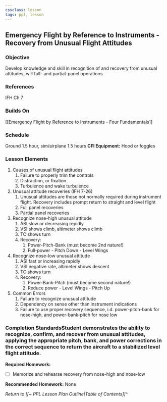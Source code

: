 ```yaml
---
cssclass: lesson
tags: ppl, lesson
---
```

## Emergency Flight by Reference to Instruments - Recovery from Unusual Flight Attitudes

### Objective
Develop knowledge and skill in recognition of and recovery from unusual attitudes, will full- and partial-panel operations.

### References
IFH Ch 7

### Builds On
[[Emergency Flight by Reference to Instruments - Four Fundamentals]]

### Schedule
Ground 1.5 hour, sim/airplane 1.5 hours
**CFI Equipment:** Hood or foggles

### Lesson Elements
1. Causes of unusual flight attitudes
	1. Failure to properly trim the controls
	2. Distraction, or fixation
	3. Turbulence and wake turbulence
2. Unusual attitude recoveries (IFH 7-26)
	1. Unusual attitudes are those not normally required during instrument flight. Recovery includes prompt return to straight and level flight
	2. Full panel recoveries
	3. Partial panel recoveries
3. Recognize nose-high unusual attitude
	1. ASI slow or decreasing repidly
	2. VSI shows climb, altimeter shows climb
	3. TC shows turn
	4. Recovery:
		1. Power-Pitch-Bank (must become 2nd nature!)
		2. Full-power - Pitch Down - Level Wings
4. Recognize nose-low unusual attitude
	1. ASI fast or increasing rapidly
	2. VSI negative rate, altimeter shows descent
	3. TC shows turn
	4. Recovery:
		1. Power-Bank-Pitch (must become second nature!)
		2. Reduce power - Level Wings - Pitch Up
5. Common Errors
	1. Failure to recognize unusual attitude
	2. Dependency on sense other than instrument indications
	3. Failure to use proper recovery sequence, i.d. power-pitch-bank for nose-high, and power-bank-pitch for nose low

### Completion StandardsStudent demonstrates the ability to recognize, confirm, and recover from unusual attitudes, applying the appropriate pitch, bank, and power corrections in the correct sequence to return the aircraft to a stabilized level flight attitude.

**Required Homework:** 
- [ ] Memorize and rehearse recovery from nose-high and nose-low

**Recommended Homework:** None

*Return to [[~ PPL Lesson Plan Outline|Table of Contents]]^*